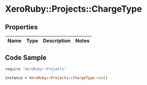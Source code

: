 # XeroRuby::Projects::ChargeType

## Properties

Name | Type | Description | Notes
------------ | ------------- | ------------- | -------------

## Code Sample

```ruby
require 'XeroRuby::Projects'

instance = XeroRuby::Projects::ChargeType.new()
```


